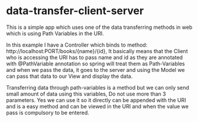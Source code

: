 # data-transfer-client-server
This is a simple app which uses one of the data transferring methods in web which is
using Path Variables in the URI.

In this example I have a Controller which binds to method: http://localhost:PORT/books/{name}/{id}, It basically means
that the Client who is accessing the URI has to pass name and id as they are annotated with @PathVariable annotation so 
spring will treat them as Path-Variables and when we pass the data, it goes to the server and using the Model we can pass
that data to our View and display the data.

Transferring data through path-variables is a method but we can only send small amount of data using this variables, Do
not use more than 3 parameters. Yes we can use it so it directly can be appended with the URI and is a easy method and can 
be viewed in the URI and when the value we pass is compulsory to be entered.

